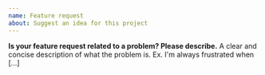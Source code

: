 ```yaml
---
name: Feature request
about: Suggest an idea for this project
---
```

**Is your feature request related to a problem? Please describe.**
 A clear and concise description of what the problem is. Ex. I'm always frustrated when [...]
